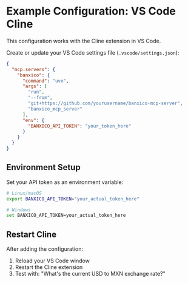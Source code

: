 # Example Configuration: VS Code Cline

This configuration works with the Cline extension in VS Code.

Create or update your VS Code settings file (`.vscode/settings.json`):

```json
{
  "mcp.servers": {
    "banxico": {
      "command": "uvx",
      "args": [
        "run", 
        "--from", 
        "git+https://github.com/yourusername/banxico-mcp-server",
        "banxico_mcp_server"
      ],
      "env": {
        "BANXICO_API_TOKEN": "your_token_here"
      }
    }
  }
}
```

## Environment Setup

Set your API token as an environment variable:

```bash
# Linux/macOS
export BANXICO_API_TOKEN="your_actual_token_here"

# Windows
set BANXICO_API_TOKEN=your_actual_token_here
```

## Restart Cline

After adding the configuration:
1. Reload your VS Code window
2. Restart the Cline extension
3. Test with: "What's the current USD to MXN exchange rate?"